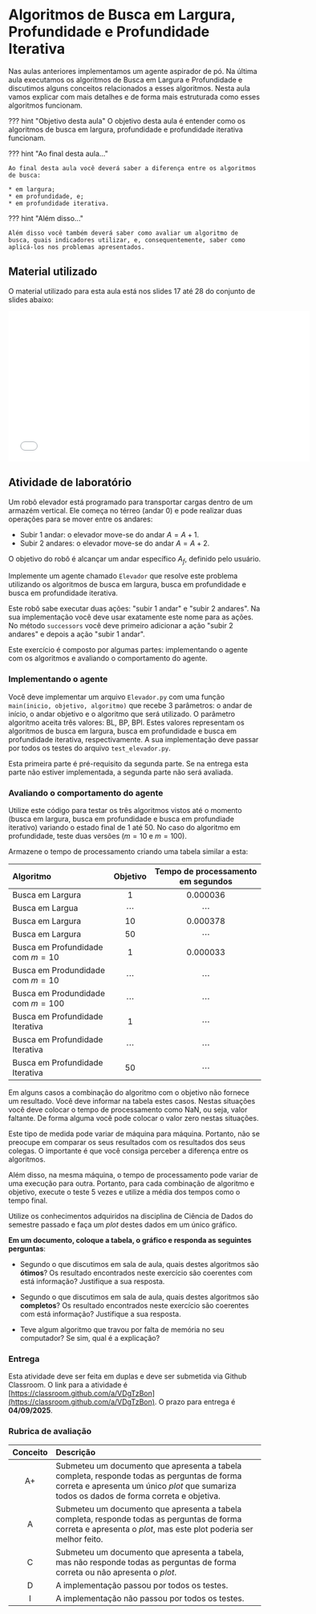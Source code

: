 # Algoritmos de Busca em Largura, Profundidade e Profundidade Iterativa

Nas aulas anteriores implementamos um agente aspirador de pó. Na última aula executamos os algoritmos de Busca em Largura e Profundidade e discutimos alguns conceitos relacionados a esses algoritmos. Nesta aula vamos explicar com mais detalhes e de forma mais estruturada como esses algoritmos funcionam.

??? hint "Objetivo desta aula"
    O objetivo desta aula é entender como os algoritmos de busca em largura, profundidade e profundidade iterativa funcionam.

??? hint "Ao final desta aula..."

    Ao final desta aula você deverá saber a diferença entre os algoritmos de busca: 

    * em largura;
    * em profundidade, e;
    * em profundidade iterativa.

??? hint "Além disso..."

    Além disso você também deverá saber como avaliar um algoritmo de busca, quais indicadores utilizar, e, consequentemente, saber como aplicá-los nos problemas apresentados. 

## Material utilizado

O material utilizado para esta aula está nos slides 17 até 28 do conjunto de slides abaixo: 

<embed src="../../referencias/03_algoritmos_busca/busca_versaoFabricio.pdf" type="application/pdf" width="600" height="300">

## Atividade de laboratório

Um robô elevador está programado para transportar cargas dentro de um armazém vertical. Ele começa no térreo (andar 0) e pode realizar duas operações para se mover entre os andares:

* Subir 1 andar: o elevador move-se do andar $A = A+1$.
* Subir 2 andares: o elevador move-se do andar $A = A+2$.

O objetivo do robô é alcançar um andar específico $A_{f}$, definido pelo usuário.

Implemente um agente chamado `Elevador` que resolve este problema utilizando os algoritmos de busca em largura, busca em profundidade e busca em profundidade iterativa.

Este robô sabe executar duas ações: "subir 1 andar" e "subir 2 andares". Na sua implementação você deve usar exatamente este nome para as ações. No método `successors` você deve primeiro adicionar a ação "subir 2 andares" e depois a ação "subir 1 andar".

Este exercício é composto por algumas partes: implementando o agente com os algoritmos e avaliando o comportamento do agente. 

### Implementando o agente

Você deve implementar um arquivo `Elevador.py` com uma função `main(inicio, objetivo, algoritmo)` que recebe 3 parâmetros: o andar de início, o andar objetivo e o algoritmo que será utilizado. O parâmetro algoritmo aceita três valores: BL, BP, BPI. Estes valores representam os algoritmos de busca em largura, busca em profundidade e busca em profundidade iterativa, respectivamente. A sua implementação deve passar por todos os testes do arquivo `test_elevador.py`. 

Esta primeira parte é pré-requisito da segunda parte. Se na entrega esta parte não estiver implementada, a segunda parte não será avaliada.

### Avaliando o comportamento do agente

Utilize este código para testar os três algoritmos vistos até o momento (busca em largura, busca em profundidade e busca em profundiade iterativo) variando o estado final de $1$ até $50$. No caso do algoritmo em profundidade, teste duas versões ($m = 10$ e $m = 100$).

Armazene o tempo de processamento criando uma tabela similar a esta: 

| Algoritmo | Objetivo | Tempo de processamento em segundos |
|:----------|:--------:|:----------------------:|
| Busca em Largura | 1 | 0.000036 |
| Busca em Largua | $\cdots$ | $\cdots$ |
| Busca em Largura| 10 | 0.000378 |
| Busca em Largura | 50 | $\cdots$ | 
| Busca em Profundidade com $m= 10$ | 1 | 0.000033 |
| Busca em Produndidade com $m= 10$ | $\cdots$ | $\cdots$ |
| Busca em Produndidade com $m= 100$ | $\cdots$ | $\cdots$ |
| Busca em Profundidade Iterativa |  1 | $\cdots$ |
| Busca em Profundidade Iterativa |  $\cdots$ | $\cdots$ |
| Busca em Profundidade Iterativa |  50 | $\cdots$ |

Em alguns casos a combinação do algoritmo com o objetivo não fornece um resultado. Você deve informar na tabela estes casos. Nestas situações você deve colocar o tempo de processamento como NaN, ou seja, valor faltante. De forma alguma você pode colocar o valor zero nestas situações. 

Este tipo de medida pode variar de máquina para máquina. Portanto, não se preocupe em comparar os seus resultados com os resultados dos seus colegas. O importante é que você consiga perceber a diferença entre os algoritmos.

Além disso, na mesma máquina, o tempo de processamento pode variar de uma execução para outra. Portanto, para cada combinação de algoritmo e objetivo, execute o teste 5 vezes e utilize a média dos tempos como o tempo final.

Utilize os conhecimentos adquiridos na disciplina de Ciência de Dados do semestre passado e faça um *plot* destes dados em um único gráfico. 

**Em um documento, coloque a tabela, o gráfico e responda as seguintes perguntas**: 

* Segundo o que discutimos em sala de aula, quais destes algoritmos são **ótimos**? Os resultado encontrados neste exercício são coerentes com está informação? Justifique a sua resposta.

* Segundo o que discutimos em sala de aula, quais destes algoritmos são **completos**? Os resultado encontrados neste exercício são coerentes com está informação? Justifique a sua resposta.

* Teve algum algoritmo que travou por falta de memória no seu computador? Se sim, qual é a explicação?

### Entrega 

Esta atividade deve ser feita em duplas e deve ser submetida via Github Classroom. O link para a atividade é [https://classroom.github.com/a/VDgTzBon](https://classroom.github.com/a/VDgTzBon). O prazo para entrega é **04/09/2025**. 

### Rubrica de avaliação

| Conceito | Descrição |
|:--------:|:----------|
| A+       | Submeteu um documento que apresenta a tabela completa, responde todas as perguntas de forma correta e apresenta um único *plot* que sumariza todos os dados de forma correta e objetiva.|
| A        | Submeteu um documento que apresenta a tabela completa, responde todas as perguntas de forma correta e apresenta o *plot*, mas este plot poderia ser melhor feito.| 
| C        | Submeteu um documento que apresenta a tabela, mas não responde todas as perguntas de forma correta ou não apresenta o *plot*.|
| D        | A implementação passou por todos os testes.|
| I        | A implementação não passou por todos os testes.|   


<!--
## Comentários sobre os trabalhos entregues :new:

Pessoal, 

Seguem dois exemplos de plots bem formados e completos: 

<img src="figuras/esdras_convencional.png" width="800" height="600">

<img src="figuras/esdras_log.png" width="800" height="600">

Estes dois *plots* sumarizam muito os experimentos feitos. Principalmente o *plot* com escala logaritmica. Nele é possível perceber a diferença de tempo de processamento e também quando os algoritmos param de responder. 

--> 